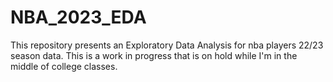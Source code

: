 # NBA_2023_EDA
This repository presents an Exploratory Data Analysis for nba players 22/23 season data.
This is a work in progress that is on hold while I'm in the middle of college classes.
